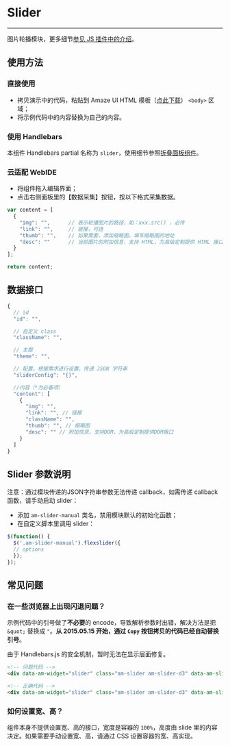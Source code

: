 # Slider
---

图片轮播模块，更多细节[参见 JS 插件中的介绍](/javascript/slider?_ver=2.x)。

## 使用方法

### 直接使用

- 拷贝演示中的代码，粘贴到 Amaze UI HTML 模板（[点此下载](/getting-started)） `<body>` 区域；
- 将示例代码中的内容替换为自己的内容。

### 使用 Handlebars

本组件 Handlebars partial 名称为 `slider`，使用细节参照[折叠面板组件](/widgets/accordion)。

### 云适配 WebIDE

- 将组件拖入编辑界面；
- 点击右侧面板里的【数据采集】按钮，按以下格式采集数据。

```javascript
var content = [
  {
    "img": "",      // 表示轮播图片的路径，如：xxx.src() ，必传
    "link": "",     // 链接，可选
    "thumb": "",    // 如果需要，添加缩略图，填写缩略图的地址
    "desc": ""      // 当前图片的附加信息，支持 HTML，为高级定制提供 HTML 接口
  }
];

return content;
```

## 数据接口

```javascript
{
  // id
  "id": "",

  // 自定义 class
  "className": "",

  // 主题
  "theme": "",

  // 配置，根据需求进行设置，传递 JSON 字符串
  "sliderConfig": "{}",

  //内容（*为必备项）
  "content": [
    {
      "img": "",
      "link": "", // 链接
      "className": "",
      "thumb": "", // 缩略图
      "desc": "" // 附加信息，支持DOM，为高级定制提供DOM接口
    }
  ]
}
```

## Slider 参数说明

注意：通过模块传递的JSON字符串参数无法传递 callback，如需传递 callback 函数，请手动启动 slider：

- 添加 `am-slider-manual` 类名，禁用模块默认的初始化函数；
- 在自定义脚本里调用 slider：

```javascript
$(function() {
  $('.am-slider-manual').flexslider({
  // options
  });
});
```

## 常见问题

### 在一些浏览器上出现闪退问题？

示例代码中的引号做了**不必要**的 encode，导致解析参数时出错，解决方法是把 `&quot;` 替换成 `"`。**从 2015.05.15 开始，通过 `Copy` 按钮拷贝的代码已经自动替换引号**。

由于 Handlebars.js 的安全机制，暂时无法在显示层面修复。

```html
<!-- 问题代码 -->
<div data-am-widget="slider" class="am-slider am-slider-d3" data-am-slider='{&quot;controlNav&quot;:&quot;thumbnails&quot;,&quot;directionNav&quot;:false}'>

<!-- 正确代码 -->
<div data-am-widget="slider" class="am-slider am-slider-d3" data-am-slider='{"controlNav":"thumbnails","directionNav":false}'>
```

### 如何设置宽、高？

组件本身不提供设置宽、高的接口，宽度是容器的 `100%`，高度由 slide 里的内容决定。如果需要手动设置宽、高，请通过 CSS 设置容器的宽、高实现。
